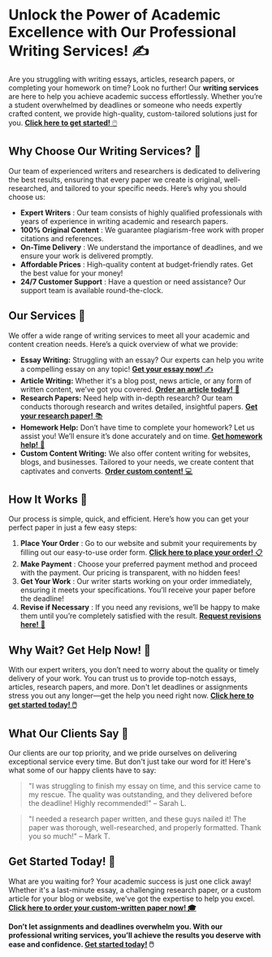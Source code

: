# Unlock the Power of Academic Excellence with Our Professional Writing Services! ✍️

Are you struggling with writing essays, articles, research papers, or completing your homework on time? Look no further! Our **writing services** are here to help you achieve academic success effortlessly. Whether you’re a student overwhelmed by deadlines or someone who needs expertly crafted content, we provide high-quality, custom-tailored solutions just for you. [**Click here to get started!** 🖱️](https://tinyurl.com/topessay?keyword=services+article)

## Why Choose Our Writing Services? 🌟

Our team of experienced writers and researchers is dedicated to delivering the best results, ensuring that every paper we create is original, well-researched, and tailored to your specific needs. Here’s why you should choose us:

- **Expert Writers** : Our team consists of highly qualified professionals with years of experience in writing academic and research papers.
- **100% Original Content** : We guarantee plagiarism-free work with proper citations and references.
- **On-Time Delivery** : We understand the importance of deadlines, and we ensure your work is delivered promptly.
- **Affordable Prices** : High-quality content at budget-friendly rates. Get the best value for your money!
- **24/7 Customer Support** : Have a question or need assistance? Our support team is available round-the-clock.

## Our Services 📝

We offer a wide range of writing services to meet all your academic and content creation needs. Here’s a quick overview of what we provide:

- **Essay Writing:** Struggling with an essay? Our experts can help you write a compelling essay on any topic! [**Get your essay now!** ✍️](https://tinyurl.com/topessay?keyword=services+article)
- **Article Writing:** Whether it's a blog post, news article, or any form of written content, we’ve got you covered. [**Order an article today!** 📰](https://tinyurl.com/topessay?keyword=services+article)
- **Research Papers:** Need help with in-depth research? Our team conducts thorough research and writes detailed, insightful papers. [**Get your research paper!** 📚](https://tinyurl.com/topessay?keyword=services+article)
- **Homework Help:** Don’t have time to complete your homework? Let us assist you! We’ll ensure it’s done accurately and on time. [**Get homework help!** 🏫](https://tinyurl.com/topessay?keyword=services+article)
- **Custom Content Writing:** We also offer content writing for websites, blogs, and businesses. Tailored to your needs, we create content that captivates and converts. [**Order custom content!** 💻](https://tinyurl.com/topessay?keyword=services+article)

## How It Works 🔄

Our process is simple, quick, and efficient. Here’s how you can get your perfect paper in just a few easy steps:

1. **Place Your Order** : Go to our website and submit your requirements by filling out our easy-to-use order form. [**Click here to place your order!** 📋](https://tinyurl.com/topessay?keyword=services+article)
2. **Make Payment** : Choose your preferred payment method and proceed with the payment. Our pricing is transparent, with no hidden fees!
3. **Get Your Work** : Our writer starts working on your order immediately, ensuring it meets your specifications. You’ll receive your paper before the deadline!
4. **Revise if Necessary** : If you need any revisions, we’ll be happy to make them until you’re completely satisfied with the result. [**Request revisions here!** 🔄](https://tinyurl.com/topessay?keyword=services+article)

## Why Wait? Get Help Now! 🚀

With our expert writers, you don’t need to worry about the quality or timely delivery of your work. You can trust us to provide top-notch essays, articles, research papers, and more. Don't let deadlines or assignments stress you out any longer—get the help you need right now. [**Click here to get started today! 🖱️**](https://tinyurl.com/topessay?keyword=services+article)

## What Our Clients Say 💬

Our clients are our top priority, and we pride ourselves on delivering exceptional service every time. But don't just take our word for it! Here's what some of our happy clients have to say:

> "I was struggling to finish my essay on time, and this service came to my rescue. The quality was outstanding, and they delivered before the deadline! Highly recommended!" – Sarah L.

> "I needed a research paper written, and these guys nailed it! The paper was thorough, well-researched, and properly formatted. Thank you so much!" – Mark T.

## Get Started Today! 🚀

What are you waiting for? Your academic success is just one click away! Whether it's a last-minute essay, a challenging research paper, or a custom article for your blog or website, we've got the expertise to help you excel. [**Click here to order your custom-written paper now! 🎓**](https://tinyurl.com/topessay?keyword=services+article)

**Don’t let assignments and deadlines overwhelm you. With our professional writing services, you’ll achieve the results you deserve with ease and confidence. [Get started today!](https://tinyurl.com/topessay?keyword=services+article) 🖱️**
